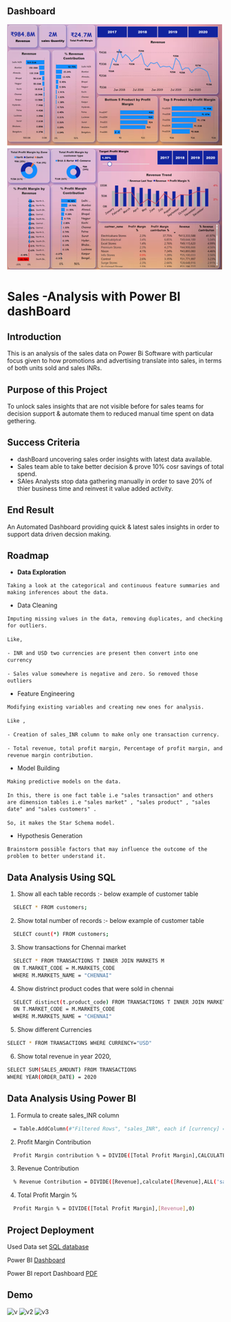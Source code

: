 
## Dashboard
<img src="https://github.com/Mukul-MV/Power-Bi-Projects/blob/main/Sales_insights/Revenue%201.png?raw=true" alt="revenue" width="500"/><img src="https://github.com/Mukul-MV/Power-Bi-Projects/blob/main/Sales_insights/Profit%20MArgin%202.png?raw=true" alt="Profit Margin" width="500"/>
 




# Sales -Analysis with Power BI dashBoard

## Introduction
This is an analysis of the sales data on Power Bi Software
with particular focus given to how promotions and 
 advertising translate into sales, in terms of 
 both units sold and sales INRs.


##  Purpose of this Project
To unlock sales insights that are not visible before for sales teams for
decision support & automate them to reduced manual time spent on data
gethering.

## Success Criteria
* dashBoard uncovering sales order insights with latest data available.
* Sales team able to take better decision & prove 10% cosr savings of total spend.
* SAles Analysts stop data gathering manually in order to save 20% of thier business time and reinvest it value added activity.

## End Result

An Automated Dashboard providing quick & latest sales insights in order
to support data driven decsion making.
## Roadmap

- **Data Exploration**
```
Taking a look at the categorical and continuous feature summaries and making inferences about the data.
```

- Data Cleaning 
```
Imputing missing values in the data, removing duplicates, and checking for outliers.

Like,

- INR and USD two currencies are present then convert into one currency 

- Sales value somewhere is negative and zero. So removed those outliers
```
- Feature Engineering
```
Modifying existing variables and creating new ones for analysis.

Like , 

- Creation of sales_INR column to make only one transaction currency.

- Total revenue, total profit margin, Percentage of profit margin, and revenue margin contribution.
```
- Model Building
```
Making predictive models on the data.

In this, there is one fact table i.e "sales transaction" and others are dimension tables i.e "sales market" , "sales product" , "sales date" and "sales customers" . 

So, it makes the Star Schema model.
```
- Hypothesis Generation 
```
Brainstorm possible factors that may influence the outcome of the problem to better understand it.
```

## Data Analysis Using SQL

1. Show all each table records :- below example of customer table
```bash
  SELECT * FROM customers;
```

2. Show total number of records :- below example of customer table
```bash
  SELECT count(*) FROM customers;
```
3. Show transactions for Chennai market
```bash
  SELECT * FROM TRANSACTIONS T INNER JOIN MARKETS M 
  ON T.MARKET_CODE = M.MARKETS_CODE
  WHERE M.MARKETS_NAME = "CHENNAI"

```
4. Show distrinct product codes that were sold in chennai
```bash
  SELECT distinct(t.product_code) FROM TRANSACTIONS T INNER JOIN MARKETS M 
  ON T.MARKET_CODE = M.MARKETS_CODE
  WHERE M.MARKETS_NAME = "CHENNAI"

```
5. Show different Currencies
```bash
SELECT * FROM TRANSACTIONS WHERE CURRENCY="USD"
```
6. Show total revenue in year 2020,
```bash
SELECT SUM(SALES_AMOUNT) FROM TRANSACTIONS
WHERE YEAR(ORDER_DATE) = 2020 

```


## Data Analysis Using Power BI

1. Formula to create sales_INR column
```bash
  = Table.AddColumn(#"Filtered Rows", "sales_INR", each if [currency] = "USD" or [currency] ="USD#(cr)" then [sales_amount]*78 else [sales_amount], type any)
```

2. Profit Margin Contribution
```bash
  Profit Margin contribution % = DIVIDE([Total Profit Margin],CALCULATE([Total Profit Margin],ALL('sales products'),ALL('sales customers'),ALL('sales markets')))
```
3. Revenue Contribution
```bash
  % Revenue Contribution = DIVIDE([Revenue],calculate([Revenue],ALL('sales customers'),ALL('sales markets'),all('sales products')))

```
4. Total Profit Margin % 
```bash
  Profit Margin % = DIVIDE([Total Profit Margin],[Revenue],0)

```

## Project Deployment

Used Data set [SQL database](https://github.com/Mukul-MV/Power-Bi-Projects/blob/main/Sales_insights/db_dump.sql)

Power BI [Dashboard](https://app.powerbi.com/links/DknGjZxZ1o?ctid=e36b8a1b-051b-47f5-b580-382f4571c8fb&pbi_source=linkShare)

Power BI report Dashboard [PDF](https://drive.google.com/file/d/1Z3UA-9-1S5L8u62Fn4Fz6zidrXu0wlb0/view?usp=sharing)

## Demo

![v](https://media.giphy.com/media/djfDUy0apiPJAWqSO4/giphy.gif)
![v2](https://media.giphy.com/media/kf0azyFRuiFdpWDe8d/giphy.gif)
![v3](https://media.giphy.com/media/Xkpxy1qyMWk1Lc6KfY/giphy.gif)
